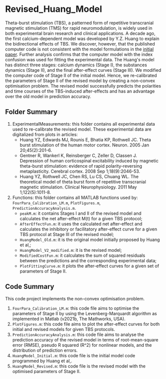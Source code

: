 # Revised_Huang_Model
Theta-burst stimulation (TBS), a patterned form of repetitive transcranial magnetic stimulation (TMS) for rapid neuromodulation, is widely used in both experimental brain research and clinical applications. A decade ago, the first calcium-dependent model was developed by Y.Z. Huang to explain the bidirectional effects of TBS. We discover, however, that the published computer code is not consistent with the model formulations in the [initial paper](https://doi.org/10.1016/j.clinph.2010.08.016). Further analysis confirms that the computer model with the index confusion was used for fitting the experimental data. The Huang's model has distinct three stages: calcium dynamics (Stage I), the substances dynamics (Stage II), and the final after-effect curves (Stage III). We modified the computer code of Stage II of the initial model. Hence, we re-calibrated the parameters of Stage II of the revised model by creating a non-convex optimisation problem. The revised model successfully predicts the polarities and time courses of the TBS-induced after-effects and has an advantage over the old model in prediction accuracy.

## Folder Summary
1. ExperimentalMeasurements: this folder contains all experimental data used to re-calibrate the revised model. These experimental data are digitalized from plots in articles:
    * Huang YZ, Edwards MJ, Rounis E, Bhatia KP, Rothwell JC. Theta burst stimulation of the human motor cortex. Neuron. 2005 Jan 20;45(2):201-6.
    * Gentner R, Wankerl K, Reinsberger C, Zeller D, Classen J. Depression of human corticospinal excitability induced by magnetic theta-burst stimulation: evidence of rapid polarity-reversing metaplasticity. Cerebral cortex. 2008 Sep 1;18(9):2046-53.
    * Huang YZ, Rothwell JC, Chen RS, Lu CS, Chuang WL. The theoretical model of theta burst form of repetitive transcranial magnetic stimulation. Clinical Neurophysiology. 2011 May 1;122(5):1011-8.
2. Functions: this folder contains all MATLAB functions used by: `FourPara_Calibration_LM.m`, `PlotFigures.m`, `PredictionAccuracyAnalysis.m`.
    * `peakM.m`: it contains Stages I and II of the revised model and calculates the net after-effect M(t) for a given TBS protocol;
    * `AfterEffectFun.m`: it uses the calculated net after-effect and calculates the inhibitory or facilitatory after-effect curve for a given TBS protocol at Stage III of the revised model;
    * `HuangModel_Old.m`: it is the original model initially proposed by Huang et al,;
    * `HuangModel_V2_modified.m`: it is the revised model;
    * `ModifiedCostFun.m`: it calculates the sum of squared residuals between the predictions and the corresponding experimental data;
    * `PlotFittingCurve.m`: it plots the after-effect curves for a given set of parameters of Stage II.

## Code Summary
This code project implements the non-convex optimisation problem.
1. `FourPara_Calibration_LM.m`: this code file aims to optimise the parameters of Stage II by using the Levenberg-Marquardt algorithm as implemented in Matlab (v2021b,
The Mathworks, USA).
2. `PlotFigures.m`: this code file aims to plot the after-effect curves for both initial and revised models for given TBS protocols.
3. `PredictionAccuracyAnalysis.m`: this code file aims to analyse the prediction accuracy of the revised model in terms of root-mean-square error (RMSE), pseudo R squared (R^2) for nonlinear models, and the distribution of prediction errors.
4. `HuangModel_Initial.m`: this code file is the initial model code programmed by Huang et al,.
5. `HuangModel_Revised.m`: this code file is the revised model with the optimised parameters of Stage II.
